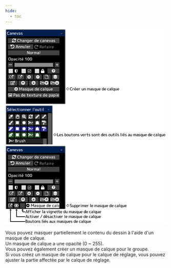 ```yaml
---
hide:
  - toc
---
```


<!-- https://steamcommunity.com/sharedfiles/filedetails/?id=2953907361 -->

![layer_mask](./image/layer_mask.png)

Vous pouvez masquer partiellement le contenu du dessin à l'aide d'un masque de calque. <br />
Un masque de calque a une opacité (0 ~ 255). <br />
Vous pouvez également créer un masque de calque pour le groupe. <br />
Si vous créez un masque de calque pour le calque de réglage, vous pouvez ajuster la partie affectée par le calque de réglage.
